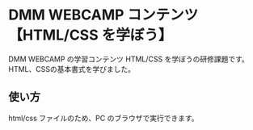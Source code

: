 # DMM WEBCAMP コンテンツ【HTML/CSS を学ぼう】

DMM WEBCAMP の学習コンテンツ HTML/CSS を学ぼうの研修課題です。
HTML、CSSの基本書式を学びました。

## 使い方

html/css ファイルのため、PC のブラウザで実行できます。
